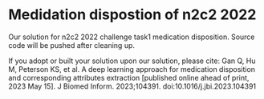 # Medidation dispostion of n2c2 2022
Our solution for n2c2 2022 challenge task1 medication disposition. Source code will be pushed after cleaning up. 

If you adopt or built your solution upon our solution, please cite: 
Gan Q, Hu M, Peterson KS, et al. A deep learning approach for medication disposition and corresponding attributes extraction [published online ahead of print, 2023 May 15]. J Biomed Inform. 2023;104391. doi:10.1016/j.jbi.2023.104391
